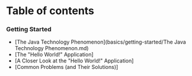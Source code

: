 # Table of contents

### Getting Started
* [The Java Technology Phenomenon](basics/getting-started/The Java Technology Phenomenon.md)
* [The "Hello World!" Application]
* [A Closer Look at the "Hello World!" Application]
* [Common Problems (and Their Solutions)]